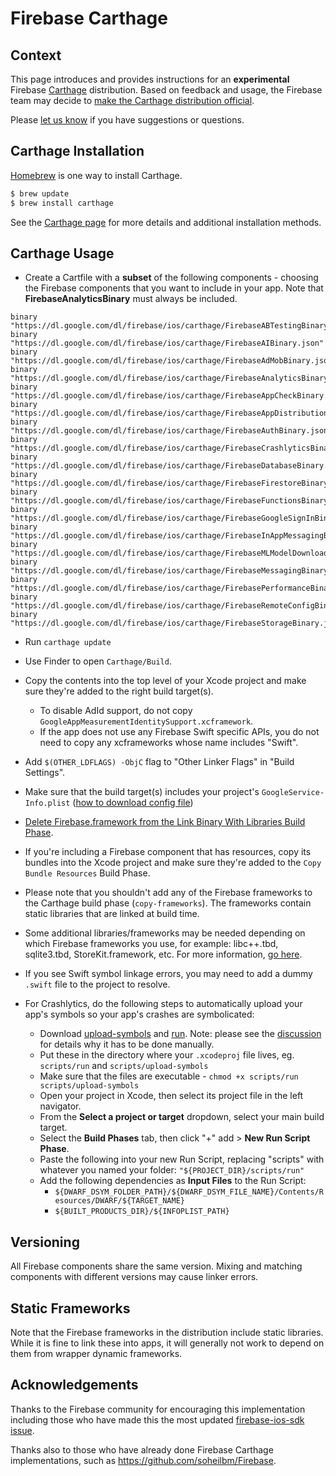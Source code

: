 # Firebase Carthage

## Context

This page introduces and provides instructions for an **experimental** Firebase
[Carthage](https://github.com/Carthage/Carthage) distribution. Based on
feedback and usage, the Firebase team may decide to [make the Carthage
distribution official](https://github.com/firebase/firebase-ios-sdk/issues/1862).

Please [let us know](https://github.com/firebase/firebase-ios-sdk/issues) if you
have suggestions or questions.

## Carthage Installation

[Homebrew](http://brew.sh/) is one way to install Carthage.

```bash
$ brew update
$ brew install carthage
```

See the
[Carthage page](https://github.com/Carthage/Carthage#installing-carthage) for
more details and additional installation methods.

## Carthage Usage

- Create a Cartfile with a **subset** of the following components - choosing the
Firebase components that you want to include in your app. Note that
**FirebaseAnalyticsBinary** must always be included.

```
binary "https://dl.google.com/dl/firebase/ios/carthage/FirebaseABTestingBinary.json"
binary "https://dl.google.com/dl/firebase/ios/carthage/FirebaseAIBinary.json"
binary "https://dl.google.com/dl/firebase/ios/carthage/FirebaseAdMobBinary.json"
binary "https://dl.google.com/dl/firebase/ios/carthage/FirebaseAnalyticsBinary.json"
binary "https://dl.google.com/dl/firebase/ios/carthage/FirebaseAppCheckBinary.json"
binary "https://dl.google.com/dl/firebase/ios/carthage/FirebaseAppDistributionBinary.json"
binary "https://dl.google.com/dl/firebase/ios/carthage/FirebaseAuthBinary.json"
binary "https://dl.google.com/dl/firebase/ios/carthage/FirebaseCrashlyticsBinary.json"
binary "https://dl.google.com/dl/firebase/ios/carthage/FirebaseDatabaseBinary.json"
binary "https://dl.google.com/dl/firebase/ios/carthage/FirebaseFirestoreBinary.json"
binary "https://dl.google.com/dl/firebase/ios/carthage/FirebaseFunctionsBinary.json"
binary "https://dl.google.com/dl/firebase/ios/carthage/FirebaseGoogleSignInBinary.json"
binary "https://dl.google.com/dl/firebase/ios/carthage/FirebaseInAppMessagingBinary.json"
binary "https://dl.google.com/dl/firebase/ios/carthage/FirebaseMLModelDownloaderBinary.json"
binary "https://dl.google.com/dl/firebase/ios/carthage/FirebaseMessagingBinary.json"
binary "https://dl.google.com/dl/firebase/ios/carthage/FirebasePerformanceBinary.json"
binary "https://dl.google.com/dl/firebase/ios/carthage/FirebaseRemoteConfigBinary.json"
binary "https://dl.google.com/dl/firebase/ios/carthage/FirebaseStorageBinary.json"
```
- Run `carthage update`
- Use Finder to open `Carthage/Build`.
- Copy the contents into the top level of your Xcode project and make sure
    they're added to the right build target(s).
    - To disable AdId support, do not copy
   `GoogleAppMeasurementIdentitySupport.xcframework`.
    - If the app does not use any Firebase Swift specific APIs, you do not need
   to copy any xcframeworks whose name includes "Swift".
- Add `$(OTHER_LDFLAGS) -ObjC` flag to "Other Linker Flags" in "Build Settings".
- Make sure that the build target(s) includes your project's `GoogleService-Info.plist`
 ([how to download config file](https://support.google.com/firebase/answer/7015592))
- [Delete Firebase.framework from the Link Binary With Libraries Build Phase](https://github.com/firebase/firebase-ios-sdk/issues/911#issuecomment-372455235).
- If you're including a Firebase component that has resources, copy its bundles
    into the Xcode project and make sure they're added to the
    `Copy Bundle Resources` Build Phase.

- Please note that you shouldn't add any of the Firebase frameworks to the Carthage build phase
 (`copy-frameworks`). The frameworks contain static libraries that are linked at build time.

- Some additional libraries/frameworks may be needed depending on which Firebase frameworks you
 use, for example: libc++.tbd, sqlite3.tbd, StoreKit.framework, etc. For more information,
 [go here](https://github.com/firebase/firebase-ios-sdk/issues/9#issuecomment-387947163).

- If you see Swift symbol linkage errors, you may need to add a dummy `.swift` file to the project
  to resolve.

- For Crashlytics, do the following steps to automatically upload your app's symbols so your app's crashes are symbolicated:
    - Download
     [upload-symbols](https://github.com/firebase/firebase-ios-sdk/raw/main/Crashlytics/upload-symbols)
     and [run](https://github.com/firebase/firebase-ios-sdk/raw/main/Crashlytics/run).
     Note: please see the [discussion](https://github.com/firebase/firebase-ios-sdk/issues/4720#issuecomment-577213858)
     for details why it has to be done manually.
    - Put these in the directory where your `.xcodeproj` file lives, eg. `scripts/run` and `scripts/upload-symbols`
    - Make sure that the files are executable - `chmod +x scripts/run scripts/upload-symbols`
    - Open your project in Xcode, then select its project file in the left navigator.
    - From the **Select a project or target** dropdown, select your main build target.
    - Select the **Build Phases** tab, then click "+" add > **New Run Script Phase**.
    - Paste the following into your new Run Script, replacing "scripts" with whatever you named your folder: `"${PROJECT_DIR}/scripts/run"`
    - Add the following dependencies as **Input Files** to the Run Script:
       - `${DWARF_DSYM_FOLDER_PATH}/${DWARF_DSYM_FILE_NAME}/Contents/Resources/DWARF/${TARGET_NAME}`
       - `${BUILT_PRODUCTS_DIR}/${INFOPLIST_PATH}`

## Versioning

All Firebase components share the same version.
Mixing and matching components with different versions may cause linker errors.

## Static Frameworks

Note that the Firebase frameworks in the distribution include static libraries.
While it is fine to link these into apps, it will generally not work to depend
on them from wrapper dynamic frameworks.

## Acknowledgements

Thanks to the Firebase community for encouraging this implementation including
those who have made this the most updated
[firebase-ios-sdk](https://github.com/firebase/firebase-ios-sdk)
[issue](https://github.com/firebase/firebase-ios-sdk/issues/9).

Thanks also to those who have already done Firebase Carthage implementations,
such as https://github.com/soheilbm/Firebase.
